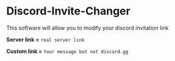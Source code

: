 # Discord-Invite-Changer
This software will allow you to modify your discord invitation link


**Server link =** ```real server link```

**Custom link =** ```Your message but not discord.gg```
